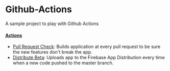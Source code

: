 # Github-Actions
A sample project to play with Github Actions

#### [Actions](https://github.com/volkansahin45/Github-Actions/actions)
- [Pull Request Check](/.github/workflows/feature.yml): Builds application at every pull request to be sure the new features don't break the app.
- [Distribute Beta](/.github/workflows/beta.yml): Uploads app to the Firebase App Distribution every time when a new code pushed to the master branch.
